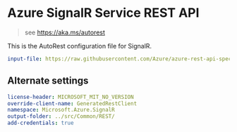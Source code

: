 # Azure SignalR Service REST API

> see https://aka.ms/autorest

This is the AutoRest configuration file for SignalR.

``` yaml
input-file: https://raw.githubusercontent.com/Azure/azure-rest-api-specs/145513669e3d329e1549d714877ba720d8f0d253/specification/signalr/data-plane/AzureSignalR/v1/azuresignalr.json
```

## Alternate settings

``` yaml $(csharp)
license-header: MICROSOFT_MIT_NO_VERSION
override-client-name: GeneratedRestClient
namespace: Microsoft.Azure.SignalR
output-folder: ../src/Common/REST/
add-credentials: true